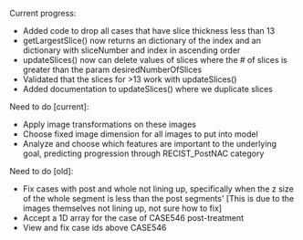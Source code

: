 Current progress:
* Added code to drop all cases that have slice thickness less than 13
* getLargestSlice() now returns an dictionary of the index and an dictionary with sliceNumber and index in ascending order
* updateSlices() now can delete values of slices where the # of slices is greater than the param desiredNumberOfSlices
* Validated that the slices for >13 work with updateSlices() 
* Added documentation to updateSlices() where we duplicate slices

Need to do [current]:
* Apply image transformations on these images
* Choose fixed image dimension for all images to put into model 
* Analyze and choose which features are important to the underlying goal, predicting progression through RECIST_PostNAC category

Need to do [old]:
* Fix cases with post and whole not lining up, specifically when the z size of the whole segment is less than the post segments' [This is due to the images themselves not lining up, not sure how to fix]
* Accept a 1D array for the case of CASE546 post-treatment
* View and fix case ids above CASE546

